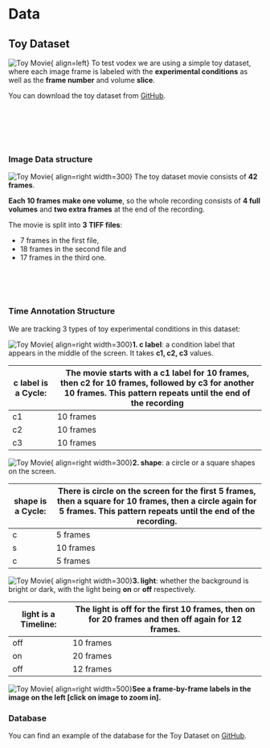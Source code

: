 # Data

## Toy Dataset

![Toy Movie](assets/test_movie.gif){ align=left} To test vodex we are using a simple toy dataset, where each image frame is labeled with the **experimental conditions** as well as the **frame number** and volume **slice**.

You can download the toy dataset from [GitHub](https://github.com/LemonJust/vodex/tree/main/data/test/test_movie).
<br /> <br /><br /> <br /><br /> <br />

### Image Data structure

![Toy Movie](assets/data_frames.png){ align=right width=300} The toy dataset movie consists of **42 frames**.

**Each 10 frames make one volume**, so the whole recording consists of **4 full volumes** and **two extra frames** at the end of the recording.

The movie is split into **3 TIFF files**:

- 7 frames in the first file,
- 18 frames in the second file and
- 17 frames in the third one.

<br /> <br /><br />

### Time Annotation Structure

We are tracking 3 types of toy experimental conditions in this dataset:

![Toy Movie](assets/data_annotation_a1.png){ align=right width=300}**1. c label**: a condition label that appears in the middle of the screen. It takes **c1, c2, c3** values.

| c label is a Cycle: | The movie starts with a c1 label for 10 frames, then c2 for 10 frames, followed by c3 for another 10 frames. This pattern repeats until the end of the recording  |  
| ----- | -------- |
| c1 | 10 frames |
| c2 | 10 frames |
| c3 | 10 frames |

![Toy Movie](assets/data_annotation_a2.png){ align=right width=300}**2. shape**: a circle or a square shapes on the screen.

| shape is a Cycle: | There is circle on the screen for the first 5 frames, then a square for 10 frames, then a circle again for 5 frames. This pattern repeats until the end of the recording.|
| ----- | -------- |
| c | 5 frames |
| s | 10 frames |
| c | 5 frames |

![Toy Movie](assets/data_annotation_a3.png){ align=right width=300}**3. light**: whether the background is bright or dark, with the light being **on** or **off** respectively.

| light is a Timeline: | The light is off for the first 10 frames, then on for 20 frames and then off again for 12 frames.|
| ----- | -------- |
| off | 10 frames |
| on | 20 frames |
| off | 12 frames |

![Toy Movie](assets/data_annotation_b.png){ align=right width=500}**See a frame-by-frame labels in the image on the left [click on image to zoom in].**

### Database

You can find an example of the database for the Toy Dataset on [GitHub](https://github.com/LemonJust/vodex/blob/main/src/vodex/_tests/data/test.db).
